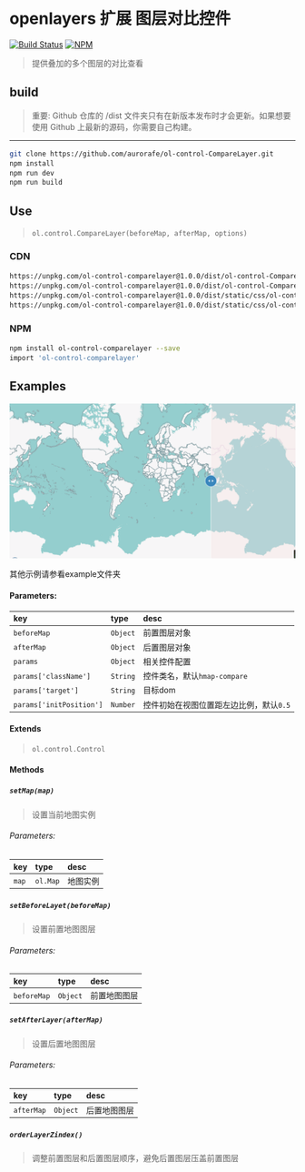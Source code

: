 # openlayers 扩展 图层对比控件

[![Build Status](https://www.travis-ci.org/aurorafe/ol-control-CompareLayer.svg?branch=master)](https://www.travis-ci.org/aurorafe/ol-control-CompareLayer)
[![NPM](https://nodei.co/npm/ol-control-comparelayer.png?downloads=true&downloadRank=true&stars=true)](https://nodei.co/npm/ol-control-comparelayer/)

> 提供叠加的多个图层的对比查看

## build

> 重要: Github 仓库的 /dist 文件夹只有在新版本发布时才会更新。如果想要使用 Github 上最新的源码，你需要自己构建。

---

```bash
git clone https://github.com/aurorafe/ol-control-CompareLayer.git
npm install
npm run dev
npm run build
```

## Use

> `ol.control.CompareLayer(beforeMap, afterMap, options)`

### CDN

```bash
https://unpkg.com/ol-control-comparelayer@1.0.0/dist/ol-control-CompareLayer.min.js
https://unpkg.com/ol-control-comparelayer@1.0.0/dist/ol-control-CompareLayer.js
https://unpkg.com/ol-control-comparelayer@1.0.0/dist/static/css/ol-control-CompareLayer.css
https://unpkg.com/ol-control-comparelayer@1.0.0/dist/static/css/ol-control-CompareLayer.min.css
```

### NPM

```bash
npm install ol-control-comparelayer --save
import 'ol-control-comparelayer'
```

## Examples

[![demo](https://raw.githubusercontent.com/aurorafe/ol-control-CompareLayer/master/asset/demo.gif)](https://codepen.io/sakitam-fdd/pen/brWPWX)

其他示例请参看example文件夹

#### Parameters:

| key | type | desc |
| :--- | :--- | :---------- |
| `beforeMap` | `Object` | 前置图层对象 |
| `afterMap` | `Object` | 后置图层对象 |
| `params` | `Object` | 相关控件配置 |
| `params['className']` | `String` | 控件类名，默认``hmap-compare``  |
| `params['target']` | `String` | 目标dom |
| `params['initPosition']` | `Number` | 控件初始在视图位置距左边比例，默认``0.5`` |

#### Extends

> `ol.control.Control`

#### Methods

##### `setMap(map)`

> 设置当前地图实例

###### Parameters:

| key | type | desc |
| :--- | :--- | :---------- |
| `map` | `ol.Map` | 地图实例 |

##### `setBeforeLayet(beforeMap)`

> 设置前置地图图层

###### Parameters:

| key | type | desc |
| :--- | :--- | :---------- |
| `beforeMap` | `Object` | 前置地图图层 |

##### `setAfterLayer(afterMap)`

> 设置后置地图图层

###### Parameters:

| key | type | desc |
| :--- | :--- | :---------- |
| `afterMap` | `Object` | 后置地图图层 |

##### `orderLayerZindex()`

> 调整前置图层和后置图层顺序，避免后置图层压盖前置图层
